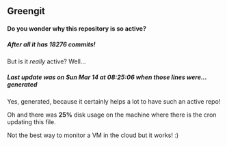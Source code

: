 ## Greengit

#### Do you wonder why this repository is so active?

##### After all it has 18276 commits!

But is it *really* active? Well...

##### Last update was on Sun Mar 14 at 08:25:06 when those lines were... generated

Yes, generated, because it certainly helps a lot to have such an active repo!

Oh and there was **25%** disk usage on the machine
where there is the cron updating this file.

Not the best way to monitor a VM in the cloud but it works! :)
